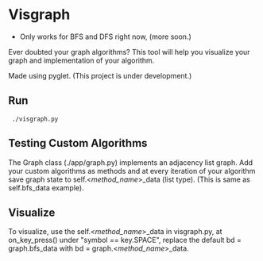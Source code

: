 # Visgraph

* Only works for BFS and DFS right now, (more soon.)

Ever doubted your graph algorithms? 
This tool will help you visualize your graph and implementation of your algorithm.

Made using pyglet. (This project is under development.)


Run
----

`````
 ./visgraph.py
`````


Testing Custom Algorithms
-------------------------

The Graph class (./app/graph.py) implements an adjacency list graph. Add your custom algorithms as
methods and at every iteration of your algorithm save graph state to self.<_method_name_>_data (list type).
(This is same as self.bfs_data example). 

Visualize
---------

To visualize, use the self.<_method_name_>_data in visgraph.py, at on_key_press() under "symbol == key.SPACE", replace 
the default bd = graph.bfs_data with bd = graph.<_method_name_>_data.



